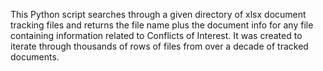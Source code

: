 This Python script searches through a given directory of xlsx document tracking files and returns the file name plus the document info for any file containing information related to Conflicts of Interest. It was created to iterate through thousands of rows of files from over a decade of tracked documents.
